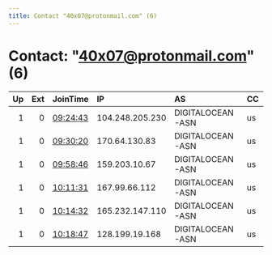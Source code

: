 ```yaml
---
title: Contact "40x07@protonmail.com" (6)
---
```


# Contact: "40x07@protonmail.com" (6)

|   Up |   Ext | JoinTime                                                                                              | IP              | AS               | CC   |   ORp |   Dirp | OS    | Version   | Nickname   |   eFamMembers |
|-----:|------:|:------------------------------------------------------------------------------------------------------|:----------------|:-----------------|:-----|------:|-------:|:------|:----------|:-----------|--------------:|
|    1 |     0 | [09:24:43](https://nusenu.github.io/OrNetStats/w/relay/B4B8049AF43F460225835A2151788688FE2CC18E.html) | 104.248.205.230 | DIGITALOCEAN-ASN | us   |   443 |      0 | Linux | 0.4.7.10  | IDK        |             1 |
|    1 |     0 | [09:30:20](https://nusenu.github.io/OrNetStats/w/relay/576F3748133979796CA4C398EBF81D14B1D98EA0.html) | 170.64.130.83   | DIGITALOCEAN-ASN | us   |   443 |      0 | Linux | 0.4.7.10  | IDK        |             1 |
|    1 |     0 | [09:58:46](https://nusenu.github.io/OrNetStats/w/relay/89BA2728377490A59FB4BCC0215C96B5352E4192.html) | 159.203.10.67   | DIGITALOCEAN-ASN | us   |   443 |      0 | Linux | 0.4.7.10  | IDK        |             1 |
|    1 |     0 | [10:11:31](https://nusenu.github.io/OrNetStats/w/relay/D92EC51663806B68EC09086EF255CC5195D2D0A9.html) | 167.99.66.112   | DIGITALOCEAN-ASN | us   |   443 |      0 | Linux | 0.4.7.10  | IDK        |             1 |
|    1 |     0 | [10:14:32](https://nusenu.github.io/OrNetStats/w/relay/7DDF1FA0E83097C4A01BB217E0190C396677FF1E.html) | 165.232.147.110 | DIGITALOCEAN-ASN | us   |   443 |      0 | Linux | 0.4.7.10  | IDK        |             1 |
|    1 |     0 | [10:18:47](https://nusenu.github.io/OrNetStats/w/relay/DC60A0F9B958D2C4260D5CC329CDC4EBD22C6D47.html) | 128.199.19.168  | DIGITALOCEAN-ASN | us   |   443 |      0 | Linux | 0.4.7.10  | IDK        |             1 |
